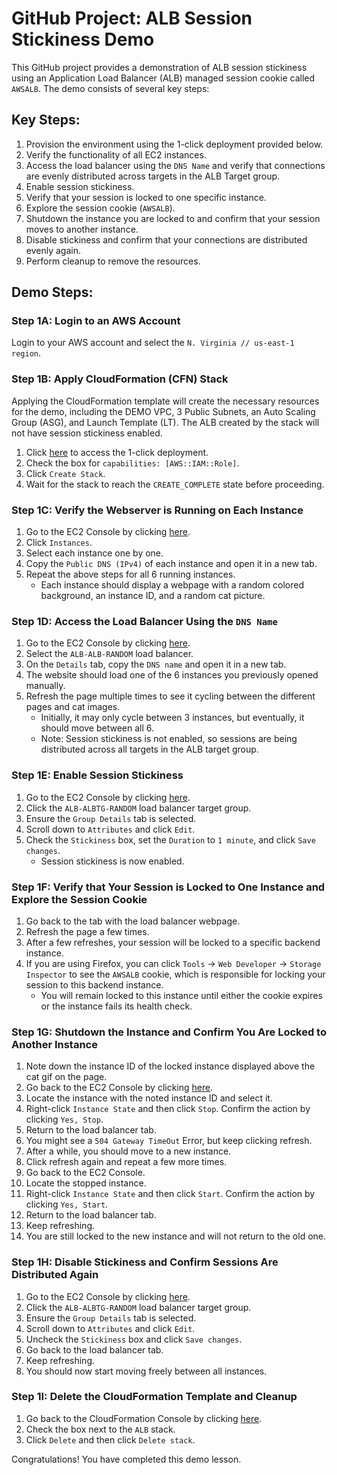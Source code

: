 # GitHub Project: ALB Session Stickiness Demo

This GitHub project provides a demonstration of ALB session stickiness using an Application Load Balancer (ALB) managed session cookie called `AWSALB`. The demo consists of several key steps:

## Key Steps:

1. Provision the environment using the 1-click deployment provided below.
2. Verify the functionality of all EC2 instances.
3. Access the load balancer using the `DNS Name` and verify that connections are evenly distributed across targets in the ALB Target group.
4. Enable session stickiness.
5. Verify that your session is locked to one specific instance.
6. Explore the session cookie (`AWSALB`).
7. Shutdown the instance you are locked to and confirm that your session moves to another instance.
8. Disable stickiness and confirm that your connections are distributed evenly again.
9. Perform cleanup to remove the resources.

## Demo Steps:

### Step 1A: Login to an AWS Account

Login to your AWS account and select the `N. Virginia // us-east-1 region`.

### Step 1B: Apply CloudFormation (CFN) Stack

Applying the CloudFormation template will create the necessary resources for the demo, including the DEMO VPC, 3 Public Subnets, an Auto Scaling Group (ASG), and Launch Template (LT). The ALB created by the stack will not have session stickiness enabled.

1. Click [here](https://console.aws.amazon.com/cloudformation/home?region=us-east-1#/stacks/quickcreate?templateURL=https://techidence.s3.amazonaws.com/aws_projects/alb_stickiness/ALBStickiness.yaml&stackName=ALB) to access the 1-click deployment.
2. Check the box for `capabilities: [AWS::IAM::Role]`.
3. Click `Create Stack`.
4. Wait for the stack to reach the `CREATE_COMPLETE` state before proceeding.

### Step 1C: Verify the Webserver is Running on Each Instance

1. Go to the EC2 Console by clicking [here](https://console.aws.amazon.com/ec2/v2/home?region=us-east-1#Home:).
2. Click `Instances`.
3. Select each instance one by one.
4. Copy the `Public DNS (IPv4)` of each instance and open it in a new tab.
5. Repeat the above steps for all 6 running instances.
   - Each instance should display a webpage with a random colored background, an instance ID, and a random cat picture.

### Step 1D: Access the Load Balancer Using the `DNS Name`

1. Go to the EC2 Console by clicking [here](https://console.aws.amazon.com/ec2/v2/home?region=us-east-1#LoadBalancers:).
2. Select the `ALB-ALB-RANDOM` load balancer.
3. On the `Details` tab, copy the `DNS name` and open it in a new tab.
4. The website should load one of the 6 instances you previously opened manually.
5. Refresh the page multiple times to see it cycling between the different pages and cat images.
   - Initially, it may only cycle between 3 instances, but eventually, it should move between all 6.
   - Note: Session stickiness is not enabled, so sessions are being distributed across all targets in the ALB target group.

### Step 1E: Enable Session Stickiness

1. Go to the EC2 Console by clicking [here](https://console.aws.amazon.com/ec2/v2/home?region=us-east-1#TargetGroups:).
2. Click the `ALB-ALBTG-RANDOM` load balancer target group.
3. Ensure the `Group Details` tab is selected.
4. Scroll down to `Attributes` and click `Edit`.
5. Check the `Stickiness` box, set the `Duration` to `1 minute`, and click `Save changes`.
   - Session stickiness is now enabled.

### Step 1F: Verify that Your Session is Locked to One Instance and Explore the Session Cookie

1. Go back to the tab with the load balancer webpage.
2. Refresh the page a few times.
3. After a few refreshes, your session will be locked to a specific backend instance.
4. If you are using Firefox, you can click `Tools` -> `Web Developer` -> `Storage Inspector` to see the `AWSALB` cookie, which is responsible for locking your session to this backend instance.
   - You will remain locked to this instance until either the cookie expires or the instance fails its health check.

### Step 1G: Shutdown the Instance and Confirm You Are Locked to Another Instance

1. Note down the instance ID of the locked instance displayed above the cat gif on the page.
2. Go back to the EC2 Console by clicking [here](https://console.aws.amazon.com/ec2/v2/home?region=us-east-1#Instances:sort=instanceState).
3. Locate the instance with the noted instance ID and select it.
4. Right-click `Instance State` and then click `Stop`. Confirm the action by clicking `Yes, Stop`.
5. Return to the load balancer tab.
6. You might see a `504 Gateway TimeOut` Error, but keep clicking refresh.
7. After a while, you should move to a new instance.
8. Click refresh again and repeat a few more times.
9. Go back to the EC2 Console.
10. Locate the stopped instance.
11. Right-click `Instance State` and then click `Start`. Confirm the action by clicking `Yes, Start`.
12. Return to the load balancer tab.
13. Keep refreshing.
14. You are still locked to the new instance and will not return to the old one.

### Step 1H: Disable Stickiness and Confirm Sessions Are Distributed Again

1. Go to the EC2 Console by clicking [here](https://console.aws.amazon.com/ec2/v2/home?region=us-east-1#TargetGroups:).
2. Click the `ALB-ALBTG-RANDOM` load balancer target group.
3. Ensure the `Group Details` tab is selected.
4. Scroll down to `Attributes` and click `Edit`.
5. Uncheck the `Stickiness` box and click `Save changes`.
6. Go back to the load balancer tab.
7. Keep refreshing.
8. You should now start moving freely between all instances.

### Step 1I: Delete the CloudFormation Template and Cleanup

1. Go back to the CloudFormation Console by clicking [here](https://console.aws.amazon.com/cloudformation/home?region=us-east-1#/stacks?filteringText=&filteringStatus=active&viewNested=true&hideStacks=false).
2. Check the box next to the `ALB` stack.
3. Click `Delete` and then click `Delete stack`.

Congratulations! You have completed this demo lesson.